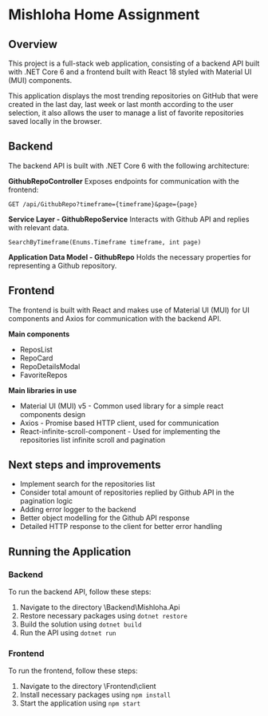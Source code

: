 
# Mishloha Home Assignment

## Overview
This project is a full-stack web application, consisting of a backend API built with .NET Core 6 and a frontend built with React 18 styled with Material UI (MUI) components.

This application displays the most trending repositories on GitHub that were created in the last day, last week or last month according to the user selection, it also allows the user to manage a list of favorite repositories saved locally in the browser.

## Backend
The backend API is built with .NET Core 6 with the following architecture:

**GithubRepoController**
Exposes endpoints for communication with the frontend: 

    GET ​/api​/GithubRepo?timeframe={timeframe}&page={page}

**Service Layer - GithubRepoService**
Interacts with Github API and replies with relevant data.

    SearchByTimeframe(Enums.Timeframe timeframe, int page)

**Application Data Model - GithubRepo**
Holds the necessary properties for representing a Github repository.

## Frontend
The frontend is built with React and makes use of Material UI (MUI) for UI components and Axios for communication with the backend API.

**Main components**
-   ReposList
-   RepoCard
-   RepoDetailsModal
-   FavoriteRepos
    
**Main libraries in use**
-   Material UI (MUI) v5 - Common used library for a simple react components design
-   Axios - Promise based HTTP client, used for communication
-   React-infinite-scroll-component - Used for implementing the repositories list infinite scroll and pagination

## Next steps and improvements
-   Implement search for the repositories list
-   Consider total amount of repositories replied by Github API in the pagination logic
-   Adding error logger to the backend
-   Better object modelling for the Github API response
-   Detailed HTTP response to the client for better error handling

## Running the Application

### Backend
To run the backend API, follow these steps:
1.  Navigate to the directory \Backend\Mishloha.Api
2.  Restore necessary packages using `dotnet restore`
3.  Build the solution using `dotnet build`
4.  Run the API using `dotnet run`
   
### Frontend
To run the frontend, follow these steps:
1.  Navigate to the directory \Frontend\client
2.  Install necessary packages using `npm install`
3. Start the application using `npm start`
